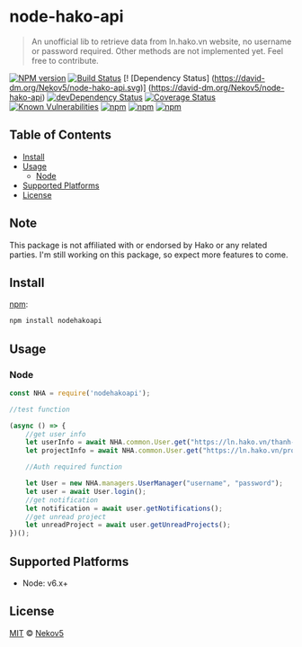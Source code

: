 # node-hako-api

> An unofficial lib to retrieve data from ln.hako.vn website, no username or password required. Other methods are not implemented yet. Feel free to contribute. 

[![NPM version](https://badge.fury.io/js/nodehakoapi.svg)](https://npmjs.org/package/nodehakoapi) [![Build Status](https://travis-ci.org/Nekov5/node-hako-api.svg?branch=master)](https://travis-ci.org/Nekov5/node-hako-api) [! [Dependency Status] (https://david-dm.org/Nekov5/node-hako-api.svg)] (https://david-dm.org/Nekov5/node-hako-api) [![devDependency Status](https://david-dm.org/Nekov5/node-hako-api/dev-status.svg)](https://david-dm.org/Nekov5/node-hako-api#info=devDependencies) [![Coverage Status](https://coveralls.io/repos/github/Nekov5/node-hako-api/badge.svg?branch=master)](https://coveralls.io/github/Nekov5/node-hako-api?branch=master) [![Known Vulnerabilities](https://snyk.io/test/github/Nekov5/node-hako-api/badge.svg?targetFile=package.json)](https://snyk.io/test/github/Nekov5/node-hako-api?targetFile=package.json) [![npm](https://img.shields.io/npm/dt/nodehakoapi.svg)](https://www.npmjs.com/package/nodehakoapi) [![npm](https://img.shields.io/npm/dm/nodehakoapi.svg)](https://www.npmjs.com/package/nodehakoapi) [![npm](https://img.shields.io/npm/l/nodehakoapi.svg)](https://www.npmjs.com/package/nodehakoapi)


## Table of Contents

* [Install](#install)
* [Usage](#usage)
  * [Node](#node)
* [Supported Platforms](#supported-platforms)
* [License](#license)

## Note

This package is not affiliated with or endorsed by Hako or any related parties. I'm still working on this package, so expect more features to come.
## Install

[npm][]:

```sh
npm install nodehakoapi
```


## Usage

### Node

```js
const NHA = require('nodehakoapi');

//test function

(async () => {
    //get user info
    let userInfo = await NHA.common.User.get("https://ln.hako.vn/thanh-vien/104802");
    let projectInfo = await NHA.common.User.get("https://ln.hako.vn/project/10000");

    //Auth required function

    let User = new NHA.managers.UserManager("username", "password");
    let user = await User.login();
    //get notification
    let notification = await user.getNotifications();
    //get unread project
    let unreadProject = await user.getUnreadProjects();
})();
```

## Supported Platforms

* Node: v6.x+

## License

[MIT](LICENSE) © [Nekov5]()
##

[npm]: https://www.npmjs.com/

[yarn]: https://yarnpkg.com/
